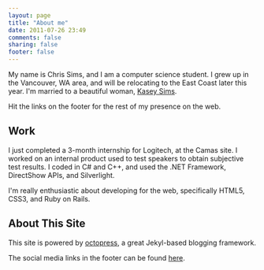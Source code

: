 ```yaml
---
layout: page
title: "About me"
date: 2011-07-26 23:49
comments: false
sharing: false
footer: false
---
```


My name is Chris Sims, and I am a computer science student.  I grew up in the Vancouver, WA area, and will be relocating to the
East Coast later this year.  I'm married to a beautiful woman, [Kasey Sims][1].

Hit the links on the footer for the rest of my presence on the web.


## Work

I just completed a 3-month internship for Logitech, at the Camas site.  I worked on an internal product
used to test speakers to obtain subjective test results.  I coded in C# and C++, and used the .NET Framework, 
DirectShow APIs, and Silverlight.

I'm really enthusiastic about developing for the web, specifically HTML5, CSS3, and Ruby on
Rails.

## About This Site

This site is powered by [octopress][2], a great Jekyl-based blogging framework.

The social media links in the footer can be found [here][3].

[1]: https://www.facebook.com/profile.php?id=25907126
[2]: http://octopress.org
[3]: http://icondock.com/free/vector-social-media-icons
